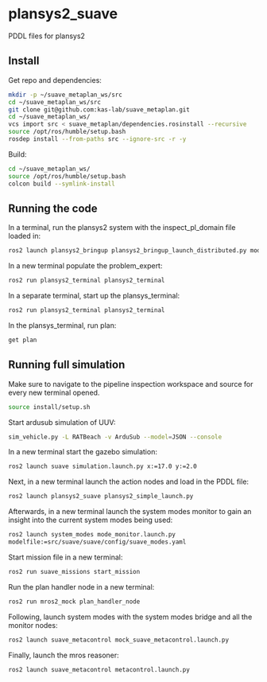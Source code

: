 # plansys2_suave
PDDL files for plansys2

## Install

Get repo and dependencies:
```bash
mkdir -p ~/suave_metaplan_ws/src
cd ~/suave_metaplan_ws/src
git clone git@github.com:kas-lab/suave_metaplan.git
cd ~/suave_metaplan_ws/
vcs import src < suave_metaplan/dependencies.rosinstall --recursive
source /opt/ros/humble/setup.bash
rosdep install --from-paths src --ignore-src -r -y
```

Build:
```bash
cd ~/suave_metaplan_ws/
source /opt/ros/humble/setup.bash
colcon build --symlink-install
```

## Running the code

In a terminal, run the plansys2 system with the inspect_pl_domain file loaded in:

```bash
ros2 launch plansys2_bringup plansys2_bringup_launch_distributed.py model_file:=path_to_file/inspect_pl_domain.pddl
```

In a new terminal populate the problem_expert:

```bash
ros2 run plansys2_terminal plansys2_terminal
```

In a separate terminal, start up the plansys_terminal:

```bash
ros2 run plansys2_terminal plansys2_terminal
```

In the plansys_terminal, run plan:

```bash
get plan
```

## Running full simulation

Make sure to navigate to the pipeline inspection workspace and source for every new terminal opened.

```bash
source install/setup.sh
```

Start ardusub simulation of UUV:

```bash
sim_vehicle.py -L RATBeach -v ArduSub --model=JSON --console
```

In a new terminal start the gazebo simulation:

```bash
ros2 launch suave simulation.launch.py x:=17.0 y:=2.0
```

Next, in a new terminal launch the action nodes and load in the PDDL file:

```bash
ros2 launch plansys2_suave plansys2_simple_launch.py
```

Afterwards, in a new terminal launch the system modes monitor to gain an insight
into the current system modes being used:

```bash
ros2 launch system_modes mode_monitor.launch.py
modelfile:=src/suave/suave/config/suave_modes.yaml
```

Start mission file in a new terminal:

```bash
ros2 run suave_missions start_mission
```

Run the plan handler node in a new terminal:

```bash
ros2 run mros2_mock plan_handler_node
```

Following, launch system modes with the system modes bridge and all the monitor nodes:

```bash
ros2 launch suave_metacontrol mock_suave_metacontrol.launch.py
```

Finally, launch the mros reasoner:

```bash
ros2 launch suave_metacontrol metacontrol.launch.py
```
